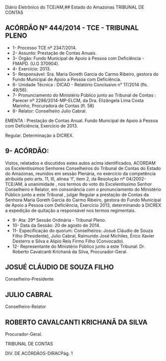 Diário Eletrônico do TCE/AM,## Estado do Amazonas TRIBUNAL DE CONTAS

## ACÓRDÃO Nº 444/2014 - TCE - TRIBUNAL PLENO

- 1- Processo TCE nº 2347/2014.
- 2- Assunto: Prestação de Contas Anuais.
- 3- Órgão: Fundo Municipal de Apoio à Pessoa com Deficiência - FMAPD. (U.G 370904).
- 4- Exercício: 2013.
- 5- Responsável: Sra. Maria Goreth Garcia do Carmo Ribeiro, gestora do Fundo Municipal de Apoio a Pessoa com Deficiência.
- 6- Unidade Técnica : DICAD - Relatório Conclusivo n° 17/2014 (fls. 49/56).
- 7-  Pronunciamento  do  Ministério  Público  junto  ao  Tribunal  de  Contas :  Parecer  nº 2286/2014-MP-ELCM, da Dra. Elizângela Lima Costa Marinho, Procuradora  de Contas (fl. 58)
- 8- Relator: Conselheiro Julio Cabral.

EMENTA :  Prestação de Contas Anual. Fundo Municipal de Apoio à Pessoa com Deficiência, Exercício de 2013.

Regular.  Determinação à DICREX.

## 9- ACÓRDÃO:

Vistos,  relatados  e  discutidos  estes  autos  acima  identificados, ACORDAM os Excelentíssimos  Senhores Conselheiros  do  Tribunal  de  Contas  do  Estado  do  Amazonas, reunidos em sessão Plenária, no exercício da competência atribuída pelo arts. 11, III, alínea 'f',  item  2,  da  Resolução  nº  04/2002-TCE/AM, à  unanimidade ,  nos  termos  do  voto  do Excelentíssimo Senhor Conselheiro e Relator, em consonância com o pronunciamento do Ministério Público junto a este Tribunal , julgar Regular a prestação de Contas da Senhora Maria Goreth Garcia do Carmo Ribeiro, gestora do Fundo Municipal de Apoio a Pessoa com  Deficiência,  Exercício  2013,  determinando  à  DICREX  a  expedição  de  quitação  a responsável nos termos regimentais.

- 9- Ata: 29ª Sessão Ordinária - Tribunal Pleno.
- 10- Data da Sessão: 20 de agosto de 2014.
- 11- Especificação do quorum: Conselheiros: Josué Cláudio de Souza Filho (Presidente), Julio Cabral, Raimundo José Michiles, Érico Xavier Desterro e Silva e Alípio Reis Firmo Filho (Convocado).
- 12- Representante do Ministério Público junto a este Tribunal: Dr. Roberto Cavalcanti Krichanã da Silva, Procurador-Geral.

## JOSUÉ CLÁUDIO DE SOUZA FILHO

Conselheiro-Presidente

## JULIO CABRAL

Conselheiro-Relator

## ROBERTO CAVALCANTI KRICHANÃ DA SILVA

Procurador-Geral.

TRIBUNAL DE CONTAS

DIV. DE ACÓRDÃOS-DIRACPág. 1
